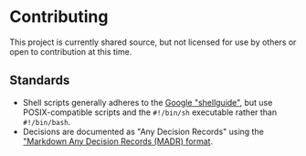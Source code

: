 # Contributing

This project is currently shared source, but not licensed for use by others or open to contribution at this time.

## Standards

- Shell scripts generally adheres to the [Google "shellguide"](https://google.github.io/styleguide/shellguide.html), but use POSIX-compatible scripts and the `#!/bin/sh` executable rather than `#!/bin/bash`.
- Decisions are documented as "Any Decision Records" using the ["Markdown Any Decision Records (MADR) format](https://adr.github.io/madr/).
